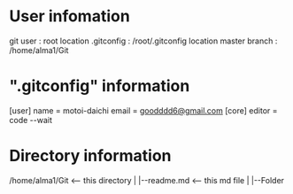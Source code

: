 # User infomation
git user : root
location .gitconfig : /root/.gitconfig
location master branch : /home/alma1/Git

# ".gitconfig" information
[user]
	name = motoi-daichi
	email = goodddd6@gmail.com
[core]
	editor = code --wait

# Directory information
/home/alma1/Git <-- this directory
	     |
	     |--readme.md <-- this md file
	     |
	     |--Folder

